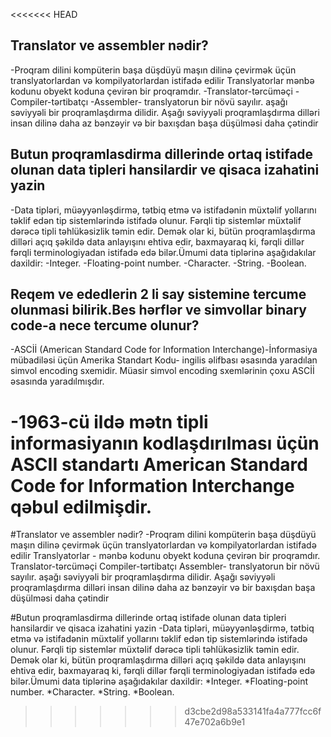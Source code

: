 <<<<<<< HEAD



## Translator ve assembler nədir? 


-Proqram dilini kompüterin başa düşdüyü maşın dilinə çevirmək üçün translyatorlardan və kompilyatorlardan istifadə edilir  Translyatorlar mənbə kodunu obyekt koduna çevirən bir proqramdır. 
-Translator-tərcüməçi
-Compiler-tərtibatçı 
-Assembler- translyatorun bir növü sayılır. aşağı səviyyəli bir proqramlaşdırma dilidir. Aşağı səviyyəli proqramlaşdırma dilləri insan dilinə daha az bənzəyir və bir baxışdan başa düşülməsi daha çətindir

## Butun proqramlasdirma dillerinde ortaq istifade olunan data tipleri hansilardir ve qisaca izahatini yazin

-Data tipləri, müəyyənləşdirmə, tətbiq etmə və istifadənin müxtəlif yollarını təklif edən tip sistemlərində istifadə olunur. Fərqli tip sistemlər müxtəlif dərəcə tipli təhlükəsizlik təmin edir. Demək olar ki, bütün proqramlaşdırma dilləri açıq şəkildə data anlayışını ehtiva edir, baxmayaraq ki, fərqli dillər fərqli terminologiyadan istifadə edə bilər.Ümumi data tiplərinə aşağıdakılar daxildir:
-Integer.
-Floating-point number.
-Character.
-String.
-Boolean.

## Reqem ve ededlerin 2 li say sistemine tercume olunmasi bilirik.Bes hərflər ve simvollar binary code-a nece tercume olunur?
-ASCİİ (American Standard Code for Information Interchange)-İnformasiya mübadiləsi üçün Amerika Standart Kodu- ingilis əlifbası əsasında yaradılan simvol encoding sxemidir. Müasir simvol encoding sxemlərinin çoxu ASCİİ əsasında yaradılmışdır.

-1963-cü ildə mətn tipli informasiyanın kodlaşdırılması üçün ASCII standartı American Standard Code for Information Interchange qəbul edilmişdir.
=======
#Translator ve assembler nədir? 
-Proqram dilini kompüterin başa düşdüyü maşın dilinə çevirmək üçün translyatorlardan və kompilyatorlardan istifadə edilir  Translyatorlar - mənbə kodunu obyekt koduna çevirən bir proqramdır. 
Translator-tərcüməçi
Compiler-tərtibatçı 
Assembler- translyatorun bir növü sayılır. aşağı səviyyəli bir proqramlaşdırma dilidir. Aşağı səviyyəli proqramlaşdırma dilləri insan dilinə daha az bənzəyir və bir baxışdan başa düşülməsi daha çətindir

#Butun proqramlasdirma dillerinde ortaq istifade olunan data tipleri hansilardir ve qisaca izahatini yazin
-Data tipləri, müəyyənləşdirmə, tətbiq etmə və istifadənin müxtəlif yollarını təklif edən tip sistemlərində istifadə olunur. Fərqli tip sistemlər müxtəlif dərəcə tipli təhlükəsizlik təmin edir. Demək olar ki, bütün proqramlaşdırma dilləri açıq şəkildə data anlayışını ehtiva edir, baxmayaraq ki, fərqli dillər fərqli terminologiyadan istifadə edə bilər.Ümumi data tiplərinə aşağıdakılar daxildir:
*Integer.
*Floating-point number.
*Character.
*String.
*Boolean.



>>>>>>> d3cbe2d98a533141fa4a777fcc6f47e702a6b9e1
